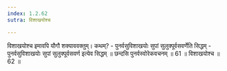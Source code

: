 ```yaml
---
index: 1.2.62
sutra: विशाखयोश्च

---
```

 विशाखयोश्च इमावपि यौगौ शक्याववक्तुम्। कथम्? - पुनर्वसुविशाखयोः सुपां सुलुक्पूर्वसवर्णेति सिद्धम् - पुनर्वसुविशाखयोः सुपां सुलुक्पूर्वसवर्ण इत्येव सिद्धम् ॥ छन्दसि पुनर्वस्वोरेकवचनम् ॥ 61 ॥ विशाखयोश्च ॥ 62 ॥ 